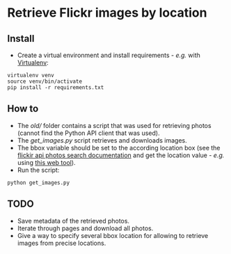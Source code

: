 # Retrieve Flickr images by location

## Install
- Create a virtual environment and install requirements - *e.g.* with [Virtualenv](https://virtualenv.pypa.io/en/stable/):
 ```
virtualenv venv
source venv/bin/activate
pip install -r requirements.txt 

 ```

## How to
- The *old/* folder contains a script that was used for retrieving photos (cannot find the Python API client that was used).
- The *get_images.py* script retrieves and downloads images.
- The bbox variable should be set to the according location box (see the [flickir api photos search documentation](https://www.flickr.com/services/api/flickr.photos.search.html) and get the location value - *e.g.* using [this web tool](https://www.latlong.net/)).
- Run the script:
 ```
python get_images.py
 ```

## TODO
- Save metadata of the retrieved photos.
- Iterate through pages and download all photos.
- Give a way to specify several bbox location for allowing to retrieve images from precise locations.
